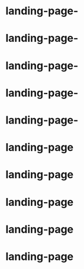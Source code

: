 # landing-page-
# landing-page-
# landing-page-
# landing-page-
# landing-page-
# landing-page
# landing-page
# landing-page
# landing-page
# landing-page
